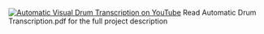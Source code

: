[![Automatic Visual Drum Transcription on YouTube](http://img.youtube.com/vi/1YUW8J0wDRQ/0.jpg)](http://www.youtube.com/watch?v=1YUW8J0wDRQ "Automatic Visual Drum Transcription on YouTube")
Read Automatic Drum Transcription.pdf for the full project description
